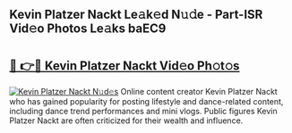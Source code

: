 ## Kevin Platzer Nackt Le𝚊k𝚎d N𝚞𝚍e - Part-ISR Vid𝚎o Photos Le𝚊ks baEC9

# <h2><a href="http://fb3gt8g.evod.top/?m=Kevin+Platzer+Nackt">🔗 👉🔴 Kevin Platzer Nackt Vid𝚎o Ph𝚘t𝚘s</a></h2>

[![Kevin Platzer Nackt N𝚞d𝚎s](https://i.imgur.com/8V9OHl7.gif)](http://fb3gt8g.evod.top/?m=Kevin+Platzer+Nackt)
Online content creator Kevin Platzer Nackt who has gained popularity for posting lifestyle and dance-related content, including dance trend performances and mini vlogs. Public figures Kevin Platzer Nackt are often criticized for their wealth and influence. 
